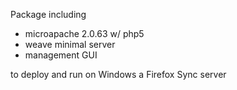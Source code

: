 Package including

  * microapache 2.0.63 w/ php5
  * weave minimal server
  * management GUI

to deploy and run on Windows a Firefox Sync server